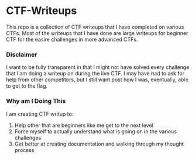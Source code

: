 # CTF-Writeups

This repo is a collection of CTF writeups that I have completed on various CTFs. Most of the writeups that I have done are large writeups for beginner CTF for the easire challenges in more advanced CTFs. 

### Disclaimer

I want to be fully transparent in that I might not have solved every challenge that I am doing a writeup on during the live CTF. I may have had to ask for help from other competitors, but I still want post how I was, eventually, able to get to the flag. 

### Why am I Doing This

I am creating CTF writup to:

1. Help other that are beginners like me get to the next level
2. Force myself to actually understand what is going on in the various challenges
3. Get better at creating documentation and walking through my thought process

